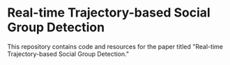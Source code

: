 # Real-time Trajectory-based Social Group Detection

This repository contains code and resources for the paper titled "Real-time Trajectory-based Social Group Detection."
 
